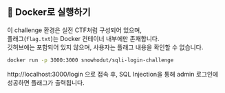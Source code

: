 ## :whale: Docker로 실행하기

이 challenge 환경은 실전 CTF처럼 구성되어 있으며,  
플래그(`flag.txt`)는 Docker 컨테이너 내부에만 존재합니다.  
깃허브에는 포함되어 있지 않으며, 사용자는 플래그 내용을 확인할 수 없습니다.

```bash
docker run -p 3000:3000 snowhodut/sqli-login-challenge
```

http://localhost:3000/login 으로 접속 후,
SQL Injection을 통해 admin 로그인에 성공하면 플래그가 출력됩니다.
